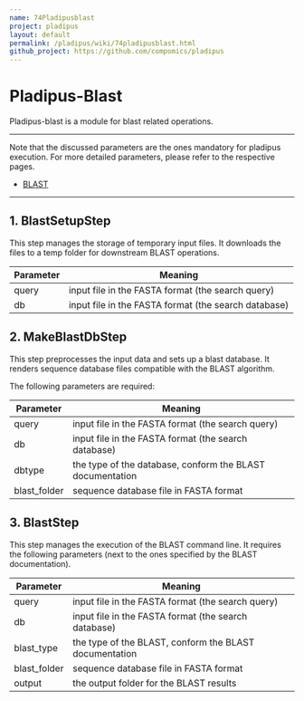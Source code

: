 ```yaml
---
name: 74Pladipusblast
project: pladipus
layout: default
permalink: /pladipus/wiki/74pladipusblast.html
github_project: https://github.com/compomics/pladipus
---
```


# Pladipus-Blast

Pladipus-blast is a module for blast related operations.

----

Note that the discussed parameters are the ones mandatory for pladipus execution. For more detailed parameters, please refer to the respective pages.

* [BLAST](http://www.ncbi.nlm.nih.gov/books/NBK279675/)

----

## 1. BlastSetupStep

This step manages the storage of temporary input files. It downloads the files to a temp folder for downstream BLAST operations.

Parameter | Meaning
--- | -------------- | 
query | input file in the FASTA format (the search query)
db | input file in the FASTA format (the search database)

## 2. MakeBlastDbStep

This step preprocesses the input data and sets up a blast database. It renders sequence database files compatible with the BLAST algorithm.

The following parameters are required: 

Parameter | Meaning
--- | -------------- | 
query | input file in the FASTA format (the search query)
db | input file in the FASTA format (the search database)
dbtype | the type of the database, conform the BLAST documentation
blast_folder | sequence database file in FASTA format

## 3. BlastStep

This step manages the execution of the BLAST command line. It requires the following parameters (next to the ones specified by the BLAST documentation).

Parameter | Meaning
--- | -------------- | 
query | input file in the FASTA format (the search query)
db | input file in the FASTA format (the search database)
blast_type | the type of the BLAST, conform the BLAST documentation
blast_folder | sequence database file in FASTA format
output | the output folder for the BLAST results


